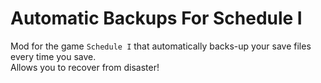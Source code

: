 # Automatic Backups For Schedule I
Mod for the game `Schedule I` that automatically backs-up your save files every time you save.  
Allows you to recover from disaster!
